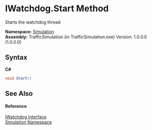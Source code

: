 # IWatchdog.Start Method 
 

Starts the watchdog thread

**Namespace:**&nbsp;<a href="b71c5885-7898-7f3d-5cc7-cf9a4645e16d">Simulation</a><br />**Assembly:**&nbsp;TrafficSimulation (in TrafficSimulation.exe) Version: 1.0.0.0 (1.0.0.0)

## Syntax

**C#**<br />
``` C#
void Start()
```


## See Also


#### Reference
<a href="868b1dbe-53fa-476c-5aed-8a4156fe4221">IWatchdog Interface</a><br /><a href="b71c5885-7898-7f3d-5cc7-cf9a4645e16d">Simulation Namespace</a><br />